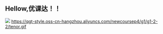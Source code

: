 ## Hellow,优课达！！
![](图片的url)
https://qgt-style.oss-cn-hangzhou.aliyuncs.com/newcoursep4/g1/g1-2-2/tenor.gif
